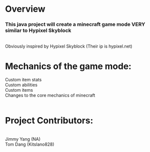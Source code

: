 <h1>Overview</h1> 
<h3>This java project will create a minecraft game mode VERY similar to Hypixel Skyblock</h3>
<br>
Obviously inspired by Hypixel Skyblock (Their ip is hypixel.net)
<br>
<h1>Mechanics of the game mode:</h1>
Custom item stats <br>
Custom abilities <br>
Custom items <br>
Changes to the core mechanics of minecraft
<br>
<br>
<h1>Project Contributors:</h1> <br>
Jimmy Yang (NA) <br>
Tom Dang (Kitslano828) <br>
